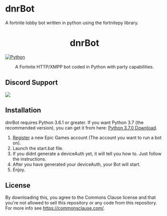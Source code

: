 # dnrBot
A fortnite lobby bot written in python using the fortnitepy library.

<h1 align="center">dnrBot</h1>
<a href="https://www.python.org/downloads/release/python-361/" align="center">
        <img alt="Python" src="https://img.shields.io/badge/python-3.6%20%7C%203.7%20%7C%203.8-blue">
    </a>
<p align="center">A Fortnite HTTP/XMPP bot coded in Python with party capabilities.</p>

## Discord Support
<a href="https://discord.gg/UF5AhbttZS"><img src="https://discordapp.com/api/guilds/815909175502307348/widget.png?style=banner2"></a>

## Installation
dnrBot requires Python 3.6.1 or greater. If you want Python 3.7 (the recommended version), you can get it from here: [Python 3.7.0 Download](https://www.python.org/ftp/python/3.7.0/python-3.7.0-amd64.exe "Python 3.6.1 Download").

1. [Register](https://epicgames.com/id/register) a new Epic Games account (The account you want to run a bot on).
2. Launch the start.bat file.
3. If you didnt generate a deviceAuth yet, it will tell you how to. Just follow the instructions.
4. After you have generated your deviceAuth, your Bot will start.
5. Enjoy.

## License
By downloading this, you agree to the Commons Clause license and that you're not allowed to sell this repository or any code from this repository. For more info see https://commonsclause.com/.
